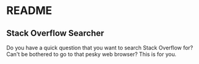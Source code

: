 # README
## Stack Overflow Searcher

Do you have a quick question that you want to search Stack Overflow for?
Can't be bothered to go to that pesky web browser?
This is for you. 